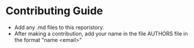 # Contributing Guide

* Add any .md files to this reporistory.
* After making a contribution, add your name in the file AUTHORS file in the format "name \<email>"
